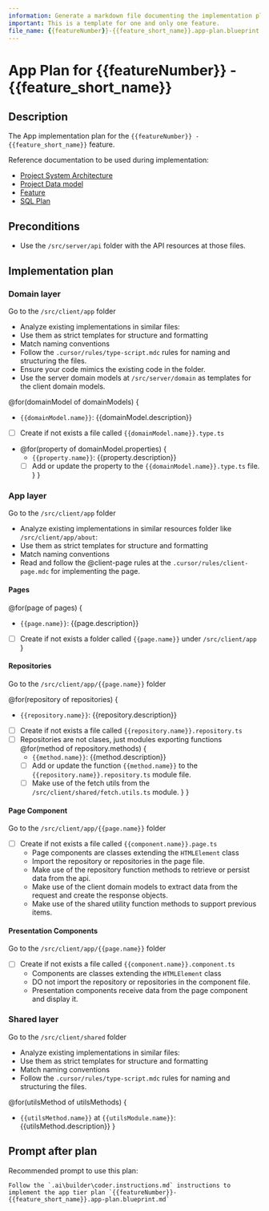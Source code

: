 ```yaml
---
information: Generate a markdown file documenting the implementation plan of the app tier for a feature.
important: This is a template for one and only one feature.
file_name: {{featureNumber}}-{{feature_short_name}}.app-plan.blueprint.md
---
```


# App Plan for **{{featureNumber}} - {{feature_short_name}}**

## Description

The App implementation plan for the `{{featureNumber}} - {{feature_short_name}}` feature. 

Reference documentation to be used during implementation:

- [Project System Architecture](/docs/architecture/system-architecture.blueprint.md)
- [Project Data model](/docs/architecture/data-model.blueprint.md)
- [Feature](/docs/features/{{featureNumber}}-{{feature_short_name}}/{{featureNumber}}-{{feature_short_name}}.blueprint.md)
- [SQL Plan](/docs/features/{{featureNumber}}-{{feature_short_name}}/{{featureNumber}}-{{feature_short_name}}.sql-plan.blueprint.md)

## Preconditions

- Use the `/src/server/api` folder with the API resources at those files.


## Implementation plan

<!--
Think about 
- the App pages and components to implement the features
- the domain models needed as input and output for the pages and components.
- the repository methods to retrieve or persist data from the api.
- the shared utility methods to support previous items.
Write the plan to implement them with the following structure:
-->

### Domain layer

Go to the `/src/client/app` folder 

- Analyze existing implementations in similar files:
 - Use them as strict templates for structure and formatting
 - Match naming conventions
 - Follow the `.cursor/rules/type-script.mdc` rules for naming and structuring the files.
- Ensure your code mimics the existing code in the folder.
- Use the server domain models at `/src/server/domain` as templates for the client domain models.


@for(domainModel of domainModels) {
- `{{domainModel.name}}`: {{domainModel.description}}
- [ ] Create if not exists a file called `{{domainModel.name}}.type.ts`
- @for(property of domainModel.properties) {
  - `{{property.name}}`: {{property.description}}
  - [ ] Add or update the property to the `{{domainModel.name}}.type.ts` file.
}
}

### App layer

<!--
This is the App related code.
Uses the domain models and the shared utility methods.
Implement here the pages and components code exclusive for this feature.
-->

Go to the `/src/client/app` folder 

- Analyze existing implementations in similar resources folder like `/src/client/app/about`:
 - Use them as strict templates for structure and formatting
 - Match naming conventions
 - Read and follow the @client-page rules at the `.cursor/rules/client-page.mdc` for implementing the page.

#### Pages

@for(page of pages) {
- `{{page.name}}`: {{page.description}}
- [ ] Create if not exists a folder called `{{page.name}}` under `/src/client/app`
}

#### Repositories

Go to the `/src/client/app/{{page.name}}` folder 

@for(repository of repositories) {
- `{{repository.name}}`: {{repository.description}}
- [ ] Create if not exists a file called `{{repository.name}}.repository.ts`
- [ ] Repositories are not clases, just modules exporting functions
  @for(method of repository.methods) {
  - `{{method.name}}`: {{method.description}}
  - [ ] Add or update the function `{{method.name}}` to the `{{repository.name}}.repository.ts` module file.
  - [ ] Make use of the fetch utils from the `/src/client/shared/fetch.utils.ts` module.
  }
}

#### Page Component

Go to the `/src/client/app/{{page.name}}` folder 

- [ ] Create if not exists a file called `{{component.name}}.page.ts`
  -  Page components are classes extending the `HTMLElement` class
  -  Import the repository or repositories in the page file.
  -  Make use of the repository function methods to retrieve or persist data from the api.
  -  Make use of the client domain models to extract data from the request and create the response objects.
  -  Make use of the shared utility function methods to support previous items.

#### Presentation Components

Go to the `/src/client/app/{{page.name}}` folder 

- [ ] Create if not exists a file called `{{component.name}}.component.ts`
  - Components are classes extending the `HTMLElement` class
  - DO not import the repository or repositories in the component file.
  - Presentation components receive data from the page component and display it.

### Shared layer

<!--
Think about the utility function methods needed for the feature.
List them with a brief description.
No need to generate the function at this point, just list it.
Validation and formatting should go at the `/src/client/domain/` folder; not at the shared layer.
This is only for generic utility functions, not attached to a particular page..
Add any utility function methods needed not covered by the other layers.
-->

Go to the `/src/client/shared` folder 

- Analyze existing implementations in similar files:
 - Use them as strict templates for structure and formatting
 - Match naming conventions
 - Follow the `.cursor/rules/type-script.mdc` rules for naming and structuring the files.

@for(utilsMethod of utilsMethods) {
- `{{utilsMethod.name}}` at `{{utilsModule.name}}`: {{utilsMethod.description}} 
}


## Prompt after plan

Recommended prompt to use this plan:

```text
Follow the `.ai\builder\coder.instructions.md` instructions to implement the app tier plan `{{featureNumber}}-{{feature_short_name}}.app-plan.blueprint.md`
```
